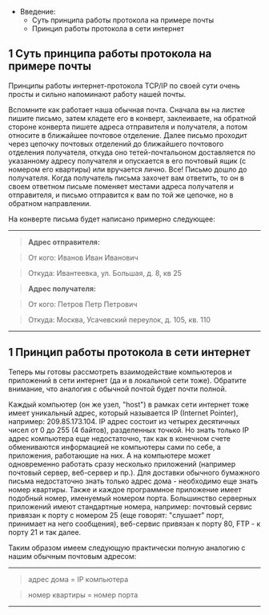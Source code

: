 * Введение:
  * Суть принципа работы протокола на примере почты
  * Принцип работы протокола в сети интернет

1 Суть принципа работы протокола на примере почты
-

Принципы работы интернет-протокола TCP/IP по своей сути очень просты и сильно
напоминают работу нашей почты.

Вспомните как работает наша обычная почта. Сначала вы на листке пишите письмо,
затем кладете его в конверт, заклеиваете, на обратной стороне конверта пишете
адреса отправителя и получателя, а потом относите в ближайшее почтовое отделение.
Далее письмо проходит через цепочку почтовых отделений до ближайшего почтового
отделения получателя, откуда оно тетей-почтальоном доставляется по указанному
адресу получателя и опускается в его почтовый ящик (с номером его квартиры) или
вручается лично. Все! Письмо дошло до получателя. Когда получатель письма
захочет вам ответить, то он в своем ответном письме поменяет местами адреса получателя
и отправителя, и письмо отправится к вам по той же цепочке, но в обратном направлении.

На конверте письма будет написано примерно следующее:

---------

> **Адрес отправителя:**

> От кого: Иванов Иван Иванович

> Откуда: Ивантеевка, ул. Большая, д. 8, кв 25

> **Адрес получателя:**

> От кого: Петров Петр Петрович

> Откуда: Москва, Усачевский переулок, д. 105, кв. 110

---------

1 Принцип работы протокола в сети интернет
-

Теперь мы готовы рассмотреть взаимодействие компьютеров и приложений в сети интернет (да и в локальной сети тоже).
Обратите внимание, что аналогия с обычной почтой будет почти полной.

Каждый компьютер (он же узел, "host") в рамках сети интернет тоже имеет уникальный адрес,
который называется IP (Internet Pointer), например: 209.85.173.104. IP адрес состоит из четырех
десятичных чисел от 0 до 255 (4 байтов), разделенных точкой. Но знать только IP адрес компьютера
еще недостаточно, так как в конечном счете обмениваются информацией не компьютеры сами по себе, а приложения, работающие на них.
А на компьютере может одновременно работать сразу несколько приложений (например почтовый сервер, веб-сервер и пр.).
Для доставки обычного бумажного письма недостаточно знать только адрес дома - необходимо еще
знать номер квартиры. Также и каждое программное приложение имеет подобный номер, именуемый номером
порта. Большинство серверных приложений имеют стандартные номера, например: почтовый
сервис привязан к порту с номером 25 (еще говорят: "слушает" порт, принимает на него
сообщения), веб-сервис привязан к порту 80, FTP - к порту 21 и так далее.

Таким образом имеем следующую практически полную аналогию с нашим обычным почтовым адресом:

---------

> адрес дома = IP компьютера

> номер квартиры = номер порта

---------

<!--vim:set spelllang=ru-->
